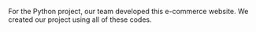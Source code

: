 For the Python project, our team developed this e-commerce website. We created our project using all of these codes.
